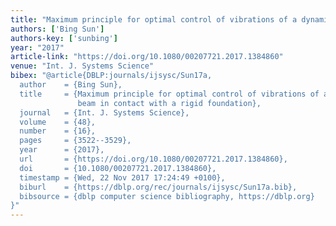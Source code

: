```yaml
---
title: "Maximum principle for optimal control of vibrations of a dynamic Gao beam in contact with a rigid foundation"
authors: ['Bing Sun']
authors-key: ['sunbing']
year: "2017"
article-link: "https://doi.org/10.1080/00207721.2017.1384860"
venue: "Int. J. Systems Science"
bibex: "@article{DBLP:journals/ijsysc/Sun17a,
  author    = {Bing Sun},
  title     = {Maximum principle for optimal control of vibrations of a dynamic Gao
               beam in contact with a rigid foundation},
  journal   = {Int. J. Systems Science},
  volume    = {48},
  number    = {16},
  pages     = {3522--3529},
  year      = {2017},
  url       = {https://doi.org/10.1080/00207721.2017.1384860},
  doi       = {10.1080/00207721.2017.1384860},
  timestamp = {Wed, 22 Nov 2017 17:24:49 +0100},
  biburl    = {https://dblp.org/rec/journals/ijsysc/Sun17a.bib},
  bibsource = {dblp computer science bibliography, https://dblp.org}
}"
---
```

